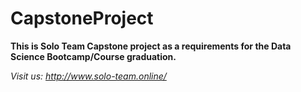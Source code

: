 # CapstoneProject

<b>
This is Solo Team Capstone project as a requirements for the Data Science Bootcamp/Course graduation.
</b>

<!-- 

--->


<i> Visit us: http://www.solo-team.online/ </i>
